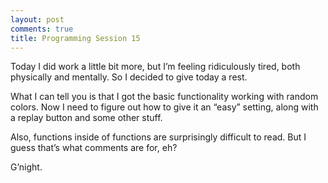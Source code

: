 ```yaml
---
layout: post
comments: true
title: Programming Session 15
---
```

 
Today I did work a little bit more, but I’m feeling ridiculously tired, both physically and mentally. So I decided to give today a rest.

What I can tell you is that I got the basic functionality working with random colors. Now I need to figure out how to give it an “easy” setting, along with a replay button and some other stuff.

Also, functions inside of functions are surprisingly difficult to read. But I guess that’s what comments are for, eh?

G’night.